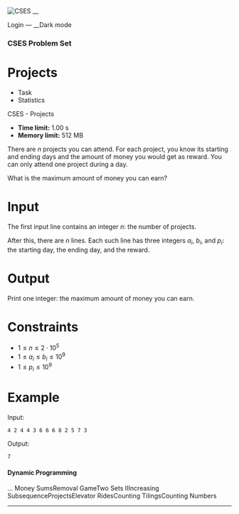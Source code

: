 ![CSES](/logo.png?1) __

Login — __Dark mode

### CSES Problem Set

# Projects

  * Task
  * Statistics

CSES - Projects

  * **Time limit:** 1.00 s
  * **Memory limit:** 512 MB

There are $n$ projects you can attend. For each project, you know its starting
and ending days and the amount of money you would get as reward. You can only
attend one project during a day.

What is the maximum amount of money you can earn?

# Input

The first input line contains an integer $n$: the number of projects.

After this, there are $n$ lines. Each such line has three integers $a_i$,
$b_i$, and $p_i$: the starting day, the ending day, and the reward.

# Output

Print one integer: the maximum amount of money you can earn.

# Constraints

  * $1 \le n \le 2 \cdot 10^5$
  * $1 \le a_i \le b_i \le 10^9$
  * $1 \le p_i \le 10^9$

# Example

Input:

``` 4 2 4 4 3 6 6 6 8 2 5 7 3 ```

Output:

``` 7 ```

#### Dynamic Programming

... Money SumsRemoval GameTwo Sets IIIncreasing SubsequenceProjectsElevator
RidesCounting TilingsCounting Numbers

* * *

